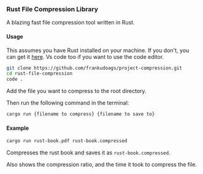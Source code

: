 ### Rust File Compression Library

A blazing fast file compression tool written in Rust.

#### Usage
This assumes you have Rust installed on your machine. If you don't, you can get it [here](https://www.rust-lang.org/tools/install).
Vs code too if you want to use the code editor.

```bash
git clone https://github.com/frankudoags/project-compression.git
cd rust-file-compression
code .
```

Add the file you want to compress to the root directory.

Then run the following command in the terminal:

```bash
cargo run {filename to compress} {filename to save to}
```

#### Example

```bash
cargo run rust-book.pdf rust-book.compressed
```

Compresses the rust book and saves it as `rust-book.compressed`.

Also shows the compression ratio, and the time it took to compress the file.
